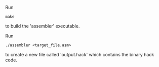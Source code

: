 Run

```
make
```

to build the 'assembler' executable.

Run

```
./assembler <target_file.asm>
```

to create a new file called 'output.hack' which contains the binary hack code.
